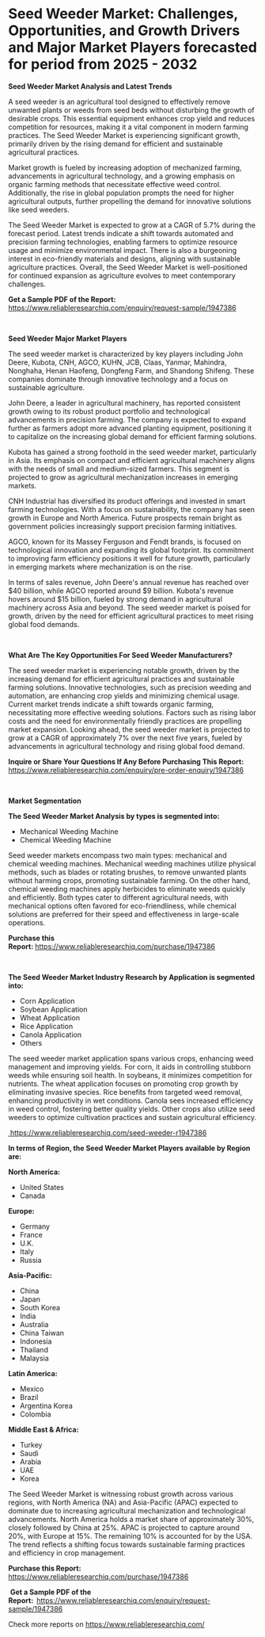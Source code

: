 <p><h1>Seed Weeder Market: Challenges, Opportunities, and Growth Drivers and Major Market Players forecasted for period from 2025 - 2032</h1></p><p><strong>Seed Weeder Market Analysis and Latest Trends</strong></p>
<p><p>A seed weeder is an agricultural tool designed to effectively remove unwanted plants or weeds from seed beds without disturbing the growth of desirable crops. This essential equipment enhances crop yield and reduces competition for resources, making it a vital component in modern farming practices. The Seed Weeder Market is experiencing significant growth, primarily driven by the rising demand for efficient and sustainable agricultural practices.</p><p>Market growth is fueled by increasing adoption of mechanized farming, advancements in agricultural technology, and a growing emphasis on organic farming methods that necessitate effective weed control. Additionally, the rise in global population prompts the need for higher agricultural outputs, further propelling the demand for innovative solutions like seed weeders.</p><p>The Seed Weeder Market is expected to grow at a CAGR of 5.7% during the forecast period. Latest trends indicate a shift towards automated and precision farming technologies, enabling farmers to optimize resource usage and minimize environmental impact. There is also a burgeoning interest in eco-friendly materials and designs, aligning with sustainable agriculture practices. Overall, the Seed Weeder Market is well-positioned for continued expansion as agriculture evolves to meet contemporary challenges.</p></p>
<p><strong>Get a Sample PDF of the Report:&nbsp;</strong> <a href="https://www.reliableresearchiq.com/enquiry/request-sample/1947386?utm_campaign=2447&utm_medium=2&utm_source=Github&utm_content=ia&utm_term=20022025&utm_id=seed-weeder">https://www.reliableresearchiq.com/enquiry/request-sample/1947386</a></p>
<p>&nbsp;</p>
<p><strong>Seed Weeder Major Market Players</strong></p>
<p><p>The seed weeder market is characterized by key players including John Deere, Kubota, CNH, AGCO, KUHN, JCB, Claas, Yanmar, Mahindra, Nonghaha, Henan Haofeng, Dongfeng Farm, and Shandong Shifeng. These companies dominate through innovative technology and a focus on sustainable agriculture.</p><p>John Deere, a leader in agricultural machinery, has reported consistent growth owing to its robust product portfolio and technological advancements in precision farming. The company is expected to expand further as farmers adopt more advanced planting equipment, positioning it to capitalize on the increasing global demand for efficient farming solutions.</p><p>Kubota has gained a strong foothold in the seed weeder market, particularly in Asia. Its emphasis on compact and efficient agricultural machinery aligns with the needs of small and medium-sized farmers. This segment is projected to grow as agricultural mechanization increases in emerging markets.</p><p>CNH Industrial has diversified its product offerings and invested in smart farming technologies. With a focus on sustainability, the company has seen growth in Europe and North America. Future prospects remain bright as government policies increasingly support precision farming initiatives.</p><p>AGCO, known for its Massey Ferguson and Fendt brands, is focused on technological innovation and expanding its global footprint. Its commitment to improving farm efficiency positions it well for future growth, particularly in emerging markets where mechanization is on the rise.</p><p>In terms of sales revenue, John Deere's annual revenue has reached over $40 billion, while AGCO reported around $9 billion. Kubota's revenue hovers around $15 billion, fueled by strong demand in agricultural machinery across Asia and beyond. The seed weeder market is poised for growth, driven by the need for efficient agricultural practices to meet rising global food demands.</p></p>
<p>&nbsp;</p>
<p><strong>What Are The Key Opportunities For Seed Weeder Manufacturers?</strong></p>
<p><p>The seed weeder market is experiencing notable growth, driven by the increasing demand for efficient agricultural practices and sustainable farming solutions. Innovative technologies, such as precision weeding and automation, are enhancing crop yields and minimizing chemical usage. Current market trends indicate a shift towards organic farming, necessitating more effective weeding solutions. Factors such as rising labor costs and the need for environmentally friendly practices are propelling market expansion. Looking ahead, the seed weeder market is projected to grow at a CAGR of approximately 7% over the next five years, fueled by advancements in agricultural technology and rising global food demand.</p></p>
<p><strong>Inquire or Share Your Questions If Any Before Purchasing This Report:</strong> <a href="https://www.reliableresearchiq.com/enquiry/pre-order-enquiry/1947386?utm_campaign=2447&utm_medium=2&utm_source=Github&utm_content=ia&utm_term=20022025&utm_id=seed-weeder">https://www.reliableresearchiq.com/enquiry/pre-order-enquiry/1947386</a></p>
<p>&nbsp;</p>
<p><strong>Market Segmentation</strong></p>
<p><strong>The Seed Weeder Market Analysis by types is segmented into:</strong></p>
<p><ul><li>Mechanical Weeding Machine</li><li>Chemical Weeding Machine</li></ul></p>
<p><p>Seed weeder markets encompass two main types: mechanical and chemical weeding machines. Mechanical weeding machines utilize physical methods, such as blades or rotating brushes, to remove unwanted plants without harming crops, promoting sustainable farming. On the other hand, chemical weeding machines apply herbicides to eliminate weeds quickly and efficiently. Both types cater to different agricultural needs, with mechanical options often favored for eco-friendliness, while chemical solutions are preferred for their speed and effectiveness in large-scale operations.</p></p>
<p><strong>Purchase this Report:&nbsp;</strong><a href="https://www.reliableresearchiq.com/purchase/1947386?utm_campaign=2447&utm_medium=2&utm_source=Github&utm_content=ia&utm_term=20022025&utm_id=seed-weeder">https://www.reliableresearchiq.com/purchase/1947386</a></p>
<p>&nbsp;</p>
<p><strong>The Seed Weeder Market Industry Research by Application is segmented into:</strong></p>
<p><ul><li>Corn Application</li><li>Soybean Application</li><li>Wheat Application</li><li>Rice Application</li><li>Canola Application</li><li>Others</li></ul></p>
<p><p>The seed weeder market application spans various crops, enhancing weed management and improving yields. For corn, it aids in controlling stubborn weeds while ensuring soil health. In soybeans, it minimizes competition for nutrients. The wheat application focuses on promoting crop growth by eliminating invasive species. Rice benefits from targeted weed removal, enhancing productivity in wet conditions. Canola sees increased efficiency in weed control, fostering better quality yields. Other crops also utilize seed weeders to optimize cultivation practices and sustain agricultural efficiency.</p></p>
<p><a href="https://www.reliableresearchiq.com/seed-weeder-r1947386?utm_campaign=2447&utm_medium=2&utm_source=Github&utm_content=ia&utm_term=20022025&utm_id=seed-weeder">&nbsp;https://www.reliableresearchiq.com/seed-weeder-r1947386</a></p>
<p><strong>In terms of Region, the Seed Weeder Market Players available by Region are:</strong></p>
<p>
    <p> <strong> North America: </strong>
        <ul>
            <li>United States</li>
            <li>Canada</li>
        </ul>
        </p> 
    <p> <strong> Europe: </strong>
        <ul>
            <li>Germany</li>
            <li>France</li>
            <li>U.K.</li>
            <li>Italy</li>
            <li>Russia</li>
        </ul>
        </p> 
    <p> <strong> Asia-Pacific: </strong>
        <ul>
            <li>China</li>
            <li>Japan</li>
            <li>South Korea</li>
            <li>India</li>
            <li>Australia</li>
            <li>China Taiwan</li>
            <li>Indonesia</li>
            <li>Thailand</li>
            <li>Malaysia</li>
        </ul>
        </p> 
    <p> <strong> Latin America: </strong>
        <ul>
            <li>Mexico</li>
            <li>Brazil</li>
            <li>Argentina Korea</li>
            <li>Colombia</li>
        </ul>
        </p> 
    <p> <strong> Middle East & Africa: </strong>
        <ul>
            <li>Turkey</li>
            <li>Saudi</li>
            <li>Arabia</li>
            <li>UAE</li>
            <li>Korea</li>
        </ul>
    </p>
    </p>
<p><p>The Seed Weeder Market is witnessing robust growth across various regions, with North America (NA) and Asia-Pacific (APAC) expected to dominate due to increasing agricultural mechanization and technological advancements. North America holds a market share of approximately 30%, closely followed by China at 25%. APAC is projected to capture around 20%, with Europe at 15%. The remaining 10% is accounted for by the USA. The trend reflects a shifting focus towards sustainable farming practices and efficiency in crop management.</p></p>
<p><strong>Purchase this Report: </strong><a href="https://www.reliableresearchiq.com/purchase/1947386?utm_campaign=2447&utm_medium=2&utm_source=Github&utm_content=ia&utm_term=20022025&utm_id=seed-weeder">https://www.reliableresearchiq.com/purchase/1947386</a></p>
<p>&nbsp;<strong>Get a Sample PDF of the Report:&nbsp;&nbsp;</strong><a href="https://www.reliableresearchiq.com/enquiry/request-sample/1947386?utm_campaign=2447&utm_medium=2&utm_source=Github&utm_content=ia&utm_term=20022025&utm_id=seed-weeder">https://www.reliableresearchiq.com/enquiry/request-sample/1947386</a></p>
<p><strong></strong></p>
<p>Check more reports on <a href="https://www.reliableresearchiq.com/?utm_campaign=2447&utm_medium=2&utm_source=Github&utm_content=ia&utm_term=20022025&utm_id=seed-weeder">https://www.reliableresearchiq.com/</a></p>